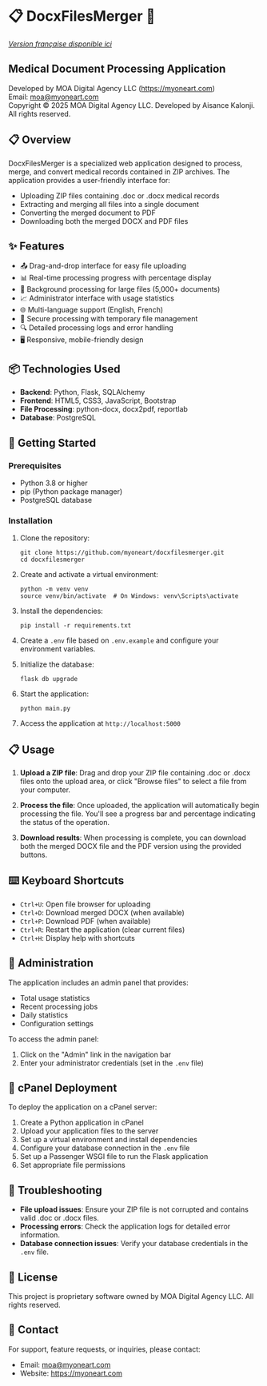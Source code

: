 # 📋 DocxFilesMerger 🏥

*[Version française disponible ici](README.md)*

## Medical Document Processing Application

Developed by MOA Digital Agency LLC (https://myoneart.com)  
Email: moa@myoneart.com  
Copyright © 2025 MOA Digital Agency LLC. Developed by Aisance Kalonji. All rights reserved.

## 📋 Overview

DocxFilesMerger is a specialized web application designed to process, merge, and convert medical records contained in ZIP archives. The application provides a user-friendly interface for:

- Uploading ZIP files containing .doc or .docx medical records
- Extracting and merging all files into a single document
- Converting the merged document to PDF
- Downloading both the merged DOCX and PDF files

## ✨ Features

- 📤 Drag-and-drop interface for easy file uploading
- 📊 Real-time processing progress with percentage display
- 🔄 Background processing for large files (5,000+ documents)
- 📈 Administrator interface with usage statistics
- 🌐 Multi-language support (English, French)
- 🔐 Secure processing with temporary file management
- 🔍 Detailed processing logs and error handling
- 🖥️ Responsive, mobile-friendly design

## 📦 Technologies Used

- **Backend**: Python, Flask, SQLAlchemy
- **Frontend**: HTML5, CSS3, JavaScript, Bootstrap
- **File Processing**: python-docx, docx2pdf, reportlab
- **Database**: PostgreSQL

## 🚀 Getting Started

### Prerequisites

- Python 3.8 or higher
- pip (Python package manager)
- PostgreSQL database

### Installation

1. Clone the repository:
   ```
   git clone https://github.com/myoneart/docxfilesmerger.git
   cd docxfilesmerger
   ```

2. Create and activate a virtual environment:
   ```
   python -m venv venv
   source venv/bin/activate  # On Windows: venv\Scripts\activate
   ```

3. Install the dependencies:
   ```
   pip install -r requirements.txt
   ```

4. Create a `.env` file based on `.env.example` and configure your environment variables.

5. Initialize the database:
   ```
   flask db upgrade
   ```

6. Start the application:
   ```
   python main.py
   ```

7. Access the application at `http://localhost:5000`

## 📋 Usage

1. **Upload a ZIP file**: Drag and drop your ZIP file containing .doc or .docx files onto the upload area, or click "Browse files" to select a file from your computer.

2. **Process the file**: Once uploaded, the application will automatically begin processing the file. You'll see a progress bar and percentage indicating the status of the operation.

3. **Download results**: When processing is complete, you can download both the merged DOCX file and the PDF version using the provided buttons.

## ⌨️ Keyboard Shortcuts

- `Ctrl+U`: Open file browser for uploading
- `Ctrl+D`: Download merged DOCX (when available)
- `Ctrl+P`: Download PDF (when available)
- `Ctrl+R`: Restart the application (clear current files)
- `Ctrl+H`: Display help with shortcuts

## 🔑 Administration

The application includes an admin panel that provides:

- Total usage statistics
- Recent processing jobs
- Daily statistics
- Configuration settings

To access the admin panel:
1. Click on the "Admin" link in the navigation bar
2. Enter your administrator credentials (set in the `.env` file)

## 📄 cPanel Deployment

To deploy the application on a cPanel server:

1. Create a Python application in cPanel
2. Upload your application files to the server
3. Set up a virtual environment and install dependencies
4. Configure your database connection in the `.env` file
5. Set up a Passenger WSGI file to run the Flask application
6. Set appropriate file permissions

## 🔧 Troubleshooting

- **File upload issues**: Ensure your ZIP file is not corrupted and contains valid .doc or .docx files.
- **Processing errors**: Check the application logs for detailed error information.
- **Database connection issues**: Verify your database credentials in the `.env` file.

## 📝 License

This project is proprietary software owned by MOA Digital Agency LLC. All rights reserved.

## 🤝 Contact

For support, feature requests, or inquiries, please contact:

- Email: moa@myoneart.com
- Website: https://myoneart.com